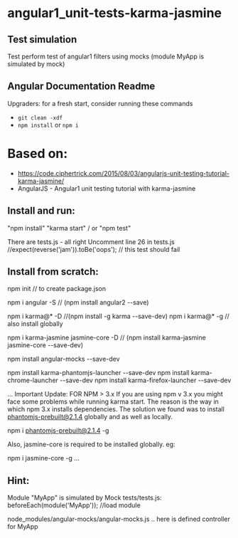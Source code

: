 # angular1_unit-tests-karma-jasmine

## Test simulation 
Test perform test of angular1 filters using mocks (module MyApp is simulated by mock)


## Angular Documentation Readme
Upgraders: for a fresh start, consider running these commands 
* `git clean -xdf` 
* `npm install` or `npm i`

<a name="Based on"></a>
# Based on:
* https://code.ciphertrick.com/2015/08/03/angularjs-unit-testing-tutorial-karma-jasmine/
* AngularJS - Angular1 unit testing tutorial with karma-jasmine

Install and run:
------------------------
"npm install"
"karma start" / or "npm test"

 There are tests.js - all right
 Uncomment line 26 in tests.js
 //expect(reverse('jam')).toBe('oops'); // this test should fail

Install from scratch:
------------------------

npm init // to create package.json

npm i angular -S          // (npm install angular2 --save)

npm i karma@* -D          //(npm install -g karma --save-dev)
npm i karma@* -g          // also install globally 

npm i karma-jasmine jasmine-core -D  // (npm install karma-jasmine jasmine-core --save-dev)

npm install angular-mocks --save-dev

npm install karma-phantomjs-launcher --save-dev
npm install karma-chrome-launcher --save-dev
npm install karma-firefox-launcher --save-dev

...
Important Update:
FOR NPM > 3.x
If you are using npm v 3.x you might face some problems while running karma start.
The reason is the way in which npm 3.x installs dependencies.
The solution we found was to install phantomjs-prebuilt@2.1.4 globally and as well as locally.

 npm i phantomjs-prebuilt@2.1.4 -g

Also, jasmine-core is required to be installed globally. eg: 

 npm i jasmine-core -g
...

Hint:
-----------------
Module "MyApp" is simulated by Mock 
tests/tests.js:
  beforeEach(module('MyApp')); //load module

node_modules/angular-mocks/angular-mocks.js
  .. here is defined controller for MyApp 
